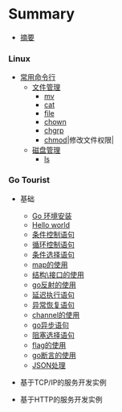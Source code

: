 # Summary

* [摘要](README.md)

### Linux
* [常用命令行](linux/README.md)
  * [文件管理](linux/files/README.md)
    * [mv](linux/files/mv.md)
    * [cat](linux/files/cat.md)
	* [file](linux/files/file.md)
	* [chown](linux/files/chown.md)
	* [chgrp](linux/files/chgrp.md)
	* [chmod](linux/files/chmod.md)|修改文件权限|
  * [磁盘管理](linux/disk/README.md)
	* [ls](linux/disk/ls.md)

### Go Tourist
* 基础
  * [Go 环境安装](go-tour/basic/installgo.md)
  * [Hello world](go-tour/basic/helloworld.md)
  * [条件控制语句](go-tour/basic/if.md)
  * [循环控制语句](go-tour/basic/loop.md)
  * [条件选择语句](go-tour/basic/switch.md)
  * [map的使用](go-tour/basic/map.md)
  * [结构\接口的使用](go-tour/basic/struct.md)
  * [go反射的使用](go-tour/basic/reflect.md)
  * [延迟执行语句](go-tour/improve/defer.md)
  * [异常恢复语句](go-tour/improve/recover.md)
  * [channel的使用](go-tour/improve/chan.md)
  * [go异步语句](go-tour/improve/gofunc.md)
  * [阻塞选择语句](go-tour/improve/select.md)
  * [flag的使用](go-tour/improve/flag.md)
  * [go断言的使用](go-tour/improve/asset.md)
  * [JSON处理](go-tour/improve/json.md)

* 基于TCP/IP的服务开发实例

* 基于HTTP的服务开发实例

